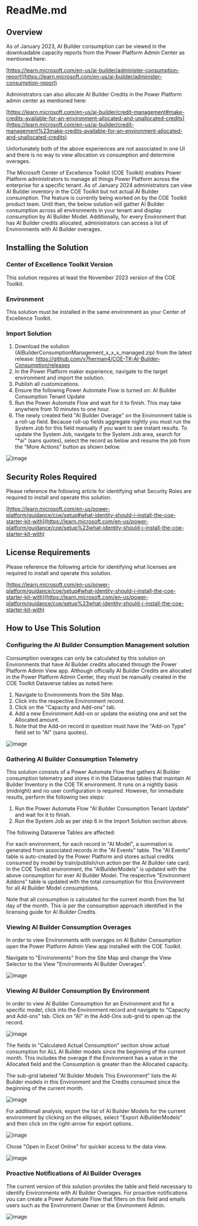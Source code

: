 # ReadMe.md

## Overview

As of January 2023, AI Builder consumption can be viewed in the downloadable capacity reports from the Power Platform Admin Center as mentioned here:

[https://learn.microsoft.com/en-us/ai-builder/administer-consumption-report](https://learn.microsoft.com/en-us/ai-builder/administer-consumption-report)

Administrators can also allocate AI Builder Credits in the Power Platform admin center as mentioned here:

[https://learn.microsoft.com/en-us/ai-builder/credit-management#make-credits-available-for-an-environment-allocated-and-unallocated-credits](https://learn.microsoft.com/en-us/ai-builder/credit-management%23make-credits-available-for-an-environment-allocated-and-unallocated-credits)

Unfortunately both of the above experiences are not associated in one UI and there is no way to view allocation vs consumption and determine overages.

The Microsoft Center of Excellence Toolkit (COE Toolkit) enables Power Platform administrators to manage all things Power Platform across the enterprise for a specific tenant. As of January 2024 administrators can view AI Builder inventory in the COE Toolkit but not actual AI Builder consumption. The feature is currently being worked on by the COE Toolkit product team. Until then, the below solution will gather AI Builder consumption across all environments in your tenant and display consumption by AI Builder Model. Additionally, for every Environment that has AI Builder credits allocated, administrators can access a list of Environments with AI Builder overages.

## Installing the Solution

### Center of Excellence Toolkit Version

This solution requires at least the November 2023 version of the COE Toolkit.

### Environment

This solution must be installed in the same environment as your Center of Excellence Toolkit.

### Import Solution

1. Download the solution (AIBuilderConsumptionManagement_x_x_x_managed.zip) from the latest release: https://github.com/v7herman4/COE-TK-AI-Builder-Consumption/releases
2. In the Power Platform maker experience, navigate to the target environment and import the solution.
3. Publish all customizations.
4. Ensure the following Power Automate Flow is turned on: AI Builder Consumption Tenant Update
5. Run the Power Automate Flow and wait for it to finish. This may take anywhere from 10 minutes to one hour.
6. The newly created field "AI Builder Overage" on the Environment table is a roll-up field. Because roll-up fields aggregate nightly you must run the System Job for this field manually if you want to see instant results. To update the System Job, navigate to the System Job area, search for "\*ai" (sans quotes), select the record as below and resume the job from the "More Actions" button as shown below.

![image](https://github.com/v7herman4/COE-TK-AI-Builder-Consumption/assets/89024016/43369ace-7fd8-463c-b120-bb8891967e40)


## Security Roles Required

Please reference the following article for identifying what Security Roles are required to install and operate this solution.

[https://learn.microsoft.com/en-us/power-platform/guidance/coe/setup#what-identity-should-i-install-the-coe-starter-kit-with](https://learn.microsoft.com/en-us/power-platform/guidance/coe/setup%23what-identity-should-i-install-the-coe-starter-kit-with)

## License Requirements

Please reference the following article for identifying what licenses are required to install and operate this solution.

[https://learn.microsoft.com/en-us/power-platform/guidance/coe/setup#what-identity-should-i-install-the-coe-starter-kit-with](https://learn.microsoft.com/en-us/power-platform/guidance/coe/setup%23what-identity-should-i-install-the-coe-starter-kit-with)

## How to Use This Solution

### Configuring the AI Builder Consumption Management solution

Consumption overages can only be calculated by this solution on Environments that have AI Builder credits allocated through the Power Platform Admin View app. Although officially AI Builder Credits are allocated in the Power Platform Admin Center, they must be manually created in the COE Toolkit Dataverse tables as noted here:

1. Navigate to Environments from the Site Map.
2. Click into the respective Environment record.
3. Click on the "Capacity and Add-ons" tab.
4. Add a new Environment Add-on or update the existing one and set the Allocated amount.
5. Note that the Add-on record in question must have the "Add-on Type" field set to "AI" (sans quotes).

![image](https://github.com/v7herman4/COE-TK-AI-Builder-Consumption/assets/89024016/91b9ae50-7bb9-45bf-818d-0dbd9a6f812c)

### Gathering AI Builder Consumption Telemetry

This solution consists of a Power Automate Flow that gathers AI Builder consumption telemetry and stores it in the Dataverse tables that maintain AI Builder Inventory in the COE TK environment. It runs on a nightly basis (midnight) and no user configuration is required.
However, for immediate results, perform the following two steps:
1. Run the Power Automate Flow "AI Builder Consumption Tenant Update" and wait for it to finish.
2. Run the System Job as per step 6 in the Import Solution section above.

The following Dataverse Tables are affected:

For each environment, for each record in "AI Model", a summation is generated from associated records in the "AI Events" table. The "AI Events" table is auto-created by the Power Platform and stores actual credits consumed by model by train/publish/run action per the AI Builder rate card.
In the COE Toolkit environment, the "AIBuilderModels" is updated with the above consumption for ever AI Builder Model. The respective "Environment Addons" table is updated with the total consumption for this Environment for all AI Builder Model consumptions.

Note that all consumption is calculated for the current month from the 1st day of the month. This is per the consumption approach identified in the licensing guide for AI Builder Credits.

### Viewing AI Builder Consumption Overages

In order to view Environments with overages on AI Builder Consumption open the Power Platform Admin View app installed with the COE Toolkit.

Navigate to "Environments" from the Site Map and change the View Selector to the View "Environments AI Builder Overages".

![image](https://github.com/v7herman4/COE-TK-AI-Builder-Consumption/assets/89024016/58834acc-c1b6-4c92-8260-b23c84c2b8a0)


### Viewing AI Builder Consumption By Environment

In order to view AI Builder Consumption for an Environment and for a specific model, click into the Environment record and navigate to "Capacity and Add-ons" tab. Click on "AI" in the Add-Ons sub-grid to open up the record.

![image](https://github.com/v7herman4/COE-TK-AI-Builder-Consumption/assets/89024016/c6ba7fea-86e6-4266-8548-f8f306c4f330)


The fields in "Calculated Actual Consumption" section show actual consumption for ALL AI Builder models since the beginning of the current month. This includes the overage if the Environment has a value in the Allocated field and the Consumption is greater than the Allocated capacity.

The sub-grid labeled "AI Builder Models This Environment" lists the AI Builder models in this Environment and the Credits consumed since the beginning of the current month.

![image](https://github.com/v7herman4/COE-TK-AI-Builder-Consumption/assets/89024016/43d60f9f-6fb1-4fe8-9866-4c7b60e61632)

For additionall analysis, export the list of AI Builder Models for the current environment by clicking on the ellipses, select "Export AiBuilderModels" and then click on the right-arrow for export options.

![image](https://github.com/v7herman4/COE-TK-AI-Builder-Consumption/assets/89024016/285a3bc2-0ff3-4850-a00b-2a3b7019ca1f)

Chose "Open in Excel Online" for quicker access to the data view.

![image](https://github.com/v7herman4/COE-TK-AI-Builder-Consumption/assets/89024016/79632f64-db42-4b85-a734-d575e2fbdcd6)


### Proactive Notifications of AI Builder Overages

The current version of this solution provides the table and field necessary to identify Environments with AI Builder Overages. For proactive notifications you can create a Power Automate Flow that filters on this field and emails users such as the Environment Owner or the Environment Admin.

![image](https://github.com/v7herman4/COE-TK-AI-Builder-Consumption/assets/89024016/459eea9d-6b02-4375-988a-e8b448664444)

